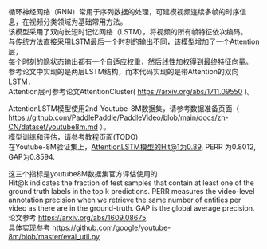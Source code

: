 循环神经网络（RNN）常用于序列数据的处理，可建模视频连续多帧的时序信息，在视频分类领域为基础常用方法。  
该模型采用了双向长短时记忆网络（LSTM），将视频的所有帧特征依次编码。  
与传统方法直接采用LSTM最后一个时刻的输出不同，该模型增加了一个Attention层，  
每个时刻的隐状态输出都有一个自适应权重，然后线性加权得到最终特征向量。  
参考论文中实现的是两层LSTM结构，而本代码实现的是带Attention的双向LSTM，  
Attention层可参考论文AttentionCluster( https://arxiv.org/abs/1711.09550 )。  

AttentionLSTM模型使用2nd-Youtube-8M数据集，请参考数据准备页面（ https://github.com/PaddlePaddle/PaddleVideo/blob/main/docs/zh-CN/dataset/youtube8m.md ）。  
模型训练和评估，请参考教程页面(TODO)  
在Youtube-8M验证集上，AttentionLSTM模型的Hit@1为0.89, PERR 为0.8012, GAP为0.8594.

这三个指标是youtube8M数据集官方评估使用的  
Hit@k indicates the fraction of test samples that contain at least one of the ground truth labels in the top k predictions.
PERR measures the video-level annotation precision when we retrieve the same number of entities per video as there are in the ground-truth.
GAP is the global average precision.  
论文参考 https://arxiv.org/abs/1609.08675  
具体实现参考 https://github.com/google/youtube-8m/blob/master/eval_util.py
